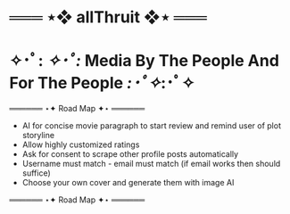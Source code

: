 
# ═══ ⋆❖ allThruit ❖⋆ ═══

# ✧･ﾟ: *✧･ﾟ:*  Media By The People And For The People  *:･ﾟ✧*:･ﾟ✧

══════ ⋆✦ Road Map ✦⋆ ══════

- AI for concise movie paragraph to start review and remind user of plot storyline  
- Allow highly customized ratings  
- Ask for consent to scrape other profile posts automatically  
- Username must match - email must match (if email works then should suffice)  
- Choose your own cover and generate them with image AI  

══════ ⋆✦ Road Map ✦⋆ ══════
